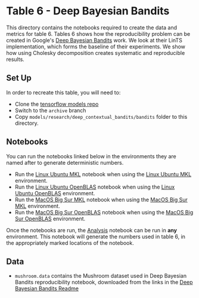 # Table 6 - Deep Bayesian Bandits

This directory contains the notebooks required to create the data and metrics for table 6.
Tables 6 shows how the reproducibility problem can be created in Google's [Deep Bayesian Bandits](https://github.com/tensorflow/models/tree/archive/research/deep_contextual_bandits) work.
We look at their LinTS implementation, which forms the baseline of their experiments.
We show how using Cholesky decomposition creates systematic and reproducible results.

## Set Up
In order to recreate this table, you will need to:
- Clone the [tensorflow models repo](https://github.com/tensorflow/models)
- Switch to the `archive` branch
- Copy `models/research/deep_contextual_bandits/bandits` folder to this directory.

## Notebooks
You can run the notebooks linked below in the environments they are named after to generate deterministic numbers.

- Run the [Linux Ubuntu MKL](LinuxUbuntu_MKL.ipynb) notebook when using the [Linux Ubuntu MKL](../environments/LinuxUbuntu_MKL) environment.
- Run the [Linux Ubuntu OpenBLAS](LinuxUbuntu_OpenBLAS.ipynb) notebook when using the [Linux Ubuntu OpenBLAS](../environments/LinuxUbuntu_OpenBLAS) environment.
- Run the [MacOS Big Sur MKL](MacOSBigSur_MKL.ipynb) notebook when using the [MacOS Big Sur MKL](../environments/MacOSBigSur_MKL) environment.
- Run the [MacOS Big Sur OpenBLAS](MacOSBigSur_OpenBLAS.ipynb) notebook when using the [MacOS Big Sur OpenBLAS](../environments/MacOSBigSur_OpenBLAS) environment.

Once the notebooks are run, the [Analysis](Analysis.ipynb) notebook can be run in **any** environment.
This notebook will generate the numbers used in table 6, in the appropriately marked locations of the notebook.

## Data
- `mushroom.data` contains the Mushroom dataset used in Deep Bayesian Bandits reproducibility notebook, downloaded from the links in the [Deep Bayesian Bandits Readme](https://github.com/tensorflow/models/tree/36101ab4095065a4196ff4f6437e94f0d91df4e9/research/deep_contextual_bandits)
